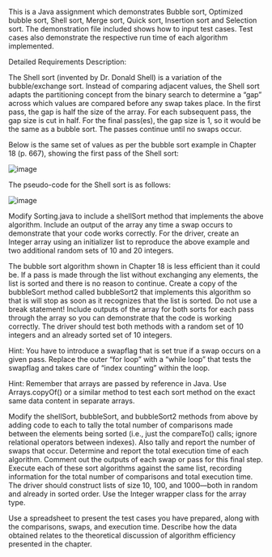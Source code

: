 This is a Java assignment which demonstrates Bubble sort, Optimized bubble sort, Shell sort, Merge sort, Quick sort, Insertion sort and Selection sort. The demonstration file included shows how to input test cases. Test cases also demonstrate the respective run time of each algorithm implemented.


Detailed Requirements Description: 

The Shell sort (invented by Dr. Donald Shell) is a variation of the bubble/exchange sort. Instead of comparing adjacent values, the Shell sort adapts the partitioning concept from the binary search to determine a “gap” across which values are compared before any swap takes place. In the first pass, the gap is half the size of the array. For each subsequent pass, the gap size is cut in half. For the final pass(es), the gap size is 1, so it would be the same as a bubble sort. The passes continue until no swaps occur.

Below is the same set of values as per the bubble sort example in Chapter 18 (p. 667), showing the first pass of the Shell sort:

![image](https://user-images.githubusercontent.com/117210225/220446123-becb0167-c96d-4f05-9ed3-225a4b46cdbc.png)

The pseudo-code for the Shell sort is as follows:

![image](https://user-images.githubusercontent.com/117210225/220446162-bcf383ea-9218-4052-8570-b490156998ca.png)


Modify Sorting.java to include a shellSort method that implements the above algorithm. Include an output of the array any time a swap occurs to demonstrate that your code works correctly. For the driver, create an Integer array using an initializer list to reproduce the above example and two additional random sets of 10 and 20 integers.

The bubble sort algorithm shown in Chapter 18 is less efficient than it could be. If a pass is made through the list without exchanging any elements, the list is sorted and there is no reason to continue. Create a copy of the bubbleSort method called bubbleSort2 that implements this algorithm so that is will stop as soon as it recognizes that the list is sorted. Do not use a break statement! Include outputs of the array for both sorts for each pass through the array so you can demonstrate that the code is working correctly. The driver should test both methods with a random set of 10 integers and an already sorted set of 10 integers.

Hint: You have to introduce a swapflag that is set true if a swap occurs on a given pass. Replace the outer “for loop” with a “while loop” that tests the swapflag and takes care of “index counting” within the loop.

Hint: Remember that arrays are passed by reference in Java. Use Arrays.copyOf() or a similar method to test each sort method on the exact same data content in separate arrays.

Modify the shellSort, bubbleSort, and bubbleSort2 methods from above by adding code to each to tally the total number of comparisons made between the elements being sorted (i.e., just the compareTo() calls; ignore relational operators between indexes). Also tally and report the number of swaps that occur. Determine and report the total execution time of each algorithm. Comment out the outputs of each swap or pass for this final step. Execute each of these sort algorithms against the same list, recording information for the total number of comparisons and total execution time. The driver should construct lists of size 10, 100, and 1000—both in random and already in sorted order. Use the Integer wrapper class for the array type.

Use a spreadsheet to present the test cases you have prepared, along with the comparisons, swaps, and execution time. Describe how the data obtained relates to the theoretical discussion of algorithm efficiency presented in the chapter.
